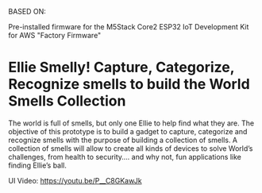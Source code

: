 BASED ON:

Pre-installed firmware for the M5Stack Core2 ESP32 IoT Development Kit for AWS
"Factory Firmware"

# Ellie Smelly!  Capture, Categorize, Recognize smells to build the World Smells Collection 

The world is full of smells, but only one Ellie to help find what they are.  The objective of this prototype is to build a gadget to capture, categorize and recognize smells with the purpose of building a collection of smells.  A collection of smells will allow to create all kinds of devices to solve World’s challenges, from health to security…. and why not, fun applications like finding Ellie’s ball.

UI Video: https://youtu.be/P__C8GKawJk
